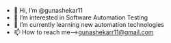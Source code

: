 - 👋 Hi, I’m @gunashekar11
- 👀 I’m interested in Software Automation Testing
- 🌱 I’m currently learning new automation technologies
- 📫 How to reach me-->gunashekarr11@gmail.com

<!---
gunashekar11/gunashekar11 is a ✨ special ✨ repository because its `README.md` (this file) appears on your GitHub profile.
You can click the Preview link to take a look at your changes.
--->
